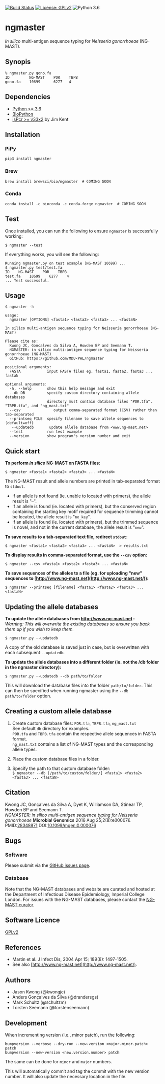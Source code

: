 [![Build Status](https://travis-ci.org/MDU-PHL/ngmaster.svg?branch=master)](https://travis-ci.org/MDU-PHL/ngmaster)
[![License: GPLv2](https://img.shields.io/badge/License-GPL_2.0-blue.svg)](https://www.gnu.org/licenses/gpl-2.0)
![Python 3.6](https://img.shields.io/badge/Language-Python_3.6-steelblue.svg)

# ngmaster

*In silico* multi-antigen sequence typing for *Neisseria gonorrhoeae* (NG-MAST).  

## Synopis
```
% ngmaster.py gono.fa
ID         NG-MAST    POR    TBPB
gono.fa    10699      6277   4
```

## Dependencies

* [Python >= 3.6](https://www.python.org/)
* [BioPython](http://biopython.org/)
* [isPcr >= v33x2](http://hgwdev.cse.ucsc.edu/~kent/src/) by Jim Kent

## Installation

### PiPy
```
pip3 install ngmaster
```
### Brew
```
brew install brewsci/bio/ngmaster  # COMING SOON
```
### Conda
```
conda install -c bioconda -c conda-forge ngmaster  # COMING SOON
```

## Test

Once installed, you can run the following to ensure `ngmaster` is successfully working:

    $ ngmaster --test

If everything works, you will see the following:

```
Running ngmaster.py on test example (NG-MAST 10699) ...
$ ngmaster.py test/test.fa
ID    NG-MAST    POR    TBPB
test.fa    10699    6277    4
... Test successful.
```

## Usage

    $ ngmaster -h

    usage:
      ngmaster [OPTIONS] <fasta1> <fasta2> <fasta3> ... <fastaN>

    In silico multi-antigen sequence typing for Neisseria gonorrhoeae (NG-MAST)

    Please cite as:
      Kwong JC, Goncalves da Silva A, Howden BP and Seemann T.
      NGMASTER: in silico multi-antigen sequence typing for Neisseria gonorrhoeae (NG-MAST)
      GitHub: https://github.com/MDU-PHL/ngmaster

    positional arguments:
      FASTA            input FASTA files eg. fasta1, fasta2, fasta3 ... fastaN

    optional arguments:
      -h, --help       show this help message and exit
      --db DB          specify custom directory containing allele databases
                       directory must contain database files "POR.tfa", "TBPB.tfa", and "ng_mast.txt"
      --csv               output comma-separated format (CSV) rather than tab-separated
      --printseq FILE  specify filename to save allele sequences to (default=off)
       --updatedb       update allele database from <www.ng-mast.net>
      --test           run test example
      --version        show program's version number and exit


## Quick start

**To perform *in silico* NG-MAST on FASTA files:**

`$ ngmaster <fasta1> <fasta2> <fasta3> ... <fastaN>`

The NG-MAST result and allele numbers are printed in tab-separated format to `stdout`.
* If an allele is not found (ie. unable to located with primers), the allele result is "`–`".
* If an allele is found (ie. located with primers), but the conserved region containing the starting key motif required for sequence trimming cannot be located, the allele result is "`no_key`".
* If an allele is found (ie. located with primers), but the trimmed sequence is novel, and not in the current database, the allele result is "`new`".

**To save results to a tab-separated text file, redirect `stdout`:**

`$ ngmaster <fasta1> <fasta2> <fasta3> ... <fastaN>  > results.txt`

**To display results in comma-separated format, use the `--csv` option:**

`$ ngmaster --csv <fasta1> <fasta2> <fasta3> ... <fastaN>`

**To save sequences of the alleles to a file (eg. for uploading "new" sequences to [http://www.ng-mast.net](http://www.ng-mast.net/)):**

`$ ngmaster --printseq [filename] <fasta1> <fasta2> <fasta3> ... <fastaN>`

## Updating the allele databases

**To update the allele databases from http://www.ng-mast.net :**  
*Warning: This will overwrite the existing databases so ensure you back them up if you wish to keep them.*

    $ ngmaster.py --updatedb

A copy of the old database is saved just in case, but is overwritten with each subsequent   ```--updatedb```.

**To update the allele databases into a different folder (ie. not the /db folder in the ngmaster directory):**

    $ ngmaster.py --updatedb --db path/to/folder

This will download the database files into the folder ```path/to/folder```.
This can then be specified when running ngmaster using the ```--db  path/to/folder``` option.

## Creating a custom allele database

1. Create custom database files: `POR.tfa`, `TBPB.tfa`, `ng_mast.txt`  
   See default `db` directory for examples.  
   `POR.tfa` and `TBPB.tfa` contain the respective allele sequences in FASTA format.  
   `ng_mast.txt` contains a list of NG-MAST types and the corresponding allele types.

2. Place the custom database files in a folder.

3. Specify the path to that custom database folder:  
   `$ ngmaster --db [/path/to/custom/folder/] <fasta1> <fasta2> <fasta3> ... <fastaN>`

## Citation

Kwong JC, Gonçalves da Silva A, Dyet K, Williamson DA, Stinear TP, Howden BP and Seemann T.  
_NGMASTER: in silico multi-antigen sequence typing for Neisseria gonorrhoeae_
**Microbial Genomics**
2016 Aug 25;2(8):e000076.
PMID:[28348871](https://www.ncbi.nlm.nih.gov/pubmed/28348871)
DOI:[10.1099/mgen.0.000076](https://doi.org/10.1099/mgen.0.000076)

## Bugs

### Software
Please submit via the [GitHub issues page](https://github.com/MDU-PHL/ngmaster/issues).  

### Database
Note that the NG-MAST databases and website are curated and hosted at the
Department of Infectious Disease Epidemiology, Imperial College London.  For
issues with the NG-MAST databases, please contact the [NG-MAST
curator](mailto:d.aanensen@imperial.ac.uk).

## Software Licence

[GPLv2](https://github.com/MDU-PHL/ngmaster/blob/master/LICENSE)

## References

* Martin et al. J Infect Dis, 2004 Apr 15; 189(8): 1497-1505.  
* See also [http://www.ng-mast.net](http://www.ng-mast.net/).

## Authors

* Jason Kwong (@kwongjc)
* Anders Gonçalves da Silva (@drandersgs)
* Mark Schultz (@schultzm)
* Torsten Seemann (@torstenseemann)

## Development

When incrementing version (i.e., minor patch), run the following:

```
bumpversion --verbose --dry-run --new-version <major.minor.patch> patch
bumpversion --new-version <new.version.number> patch
```

The same can be done for `minor` and `major` numbers.

This will automatically commit and tag the commit with the new version number.
It will also update the necessary location in the file.
